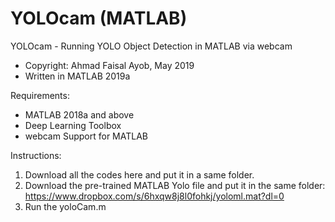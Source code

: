 # YOLOcam (MATLAB)
YOLOcam - Running YOLO Object Detection in MATLAB via webcam
- Copyright: Ahmad Faisal Ayob, May 2019
- Written in MATLAB 2019a

Requirements:
- MATLAB 2018a and above
- Deep Learning Toolbox
- webcam Support for MATLAB

Instructions:
1. Download all the codes here and put it in a same folder.
2. Download the pre-trained MATLAB Yolo file and put it in the same folder: https://www.dropbox.com/s/6hxqw8j8l0fohkj/yoloml.mat?dl=0
3. Run the yoloCam.m
